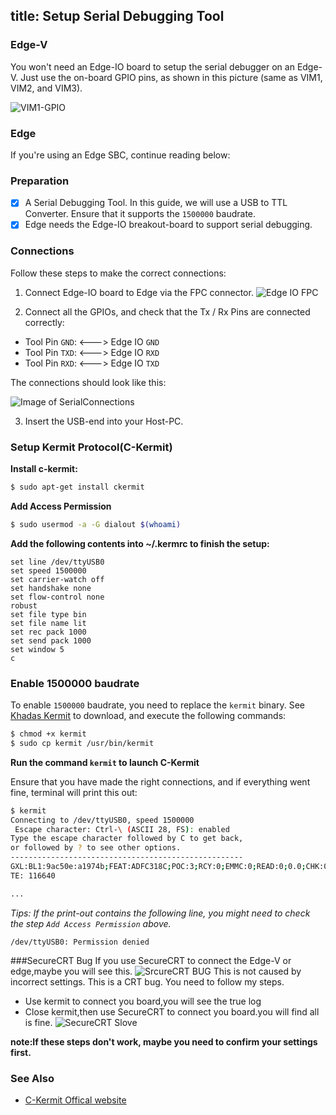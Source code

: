 title: Setup Serial Debugging Tool
---

### Edge-V
You won't need an Edge-IO board to setup the serial debugger on an Edge-V. Just use the on-board GPIO pins, as shown in this picture (same as VIM1, VIM2, and VIM3).

![VIM1-GPIO](/images/vim1/SerialConnections_3Pin.jpg)

### Edge
If you're using an Edge SBC, continue reading below:

### Preparation
- [x] A Serial Debugging Tool. In this guide, we will use a USB to TTL Converter. Ensure that it supports the `1500000` baudrate.
- [x] Edge needs the Edge-IO breakout-board to support serial debugging.

### Connections
Follow these steps to make the correct connections:

1) Connect Edge-IO board to Edge via the FPC connector.
![Edge IO FPC](/images/edge/edge_io.gif)

2) Connect all the GPIOs, and check that the Tx / Rx Pins are connected correctly:

  * Tool Pin `GND`: <---> Edge IO `GND`
  * Tool Pin `TXD`: <---> Edge IO `RXD`
  * Tool Pin `RXD`: <---> Edge IO `TXD`

The connections should look like this:

![Image of SerialConnections](/images/edge/SerialConnections_3Pin.png)

3) Insert the USB-end into your Host-PC.

### Setup Kermit Protocol(C-Kermit)
**Install c-kermit:**
```sh
$ sudo apt-get install ckermit
```

**Add Access Permission**
```sh
$ sudo usermod -a -G dialout $(whoami)
```

**Add the following contents into ~/.kermrc to finish the setup:**
```
set line /dev/ttyUSB0
set speed 1500000
set carrier-watch off
set handshake none
set flow-control none
robust
set file type bin
set file name lit
set rec pack 1000
set send pack 1000
set window 5
c
```
### Enable 1500000 baudrate
To enable `1500000` baudrate, you need to replace the `kermit` binary. See [Khadas Kermit](https://dl.khadas.com/Tools/kermit) to download, and execute the following commands:
```sh
$ chmod +x kermit
$ sudo cp kermit /usr/bin/kermit
```

**Run the command `kermit` to launch C-Kermit**

Ensure that you have made the right connections, and if everything went fine, terminal will print this out:
```sh
$ kermit
Connecting to /dev/ttyUSB0, speed 1500000
 Escape character: Ctrl-\ (ASCII 28, FS): enabled
Type the escape character followed by C to get back,
or followed by ? to see other options.
----------------------------------------------------
GXL:BL1:9ac50e:a1974b;FEAT:ADFC318C;POC:3;RCY:0;EMMC:0;READ:0;0.0;CHK:0;
TE: 116640

...

```
*Tips: If the print-out contains the following line, you might need to check the step `Add Access Permission` above.*
```
/dev/ttyUSB0: Permission denied
```
###SecureCRT Bug
If you use SecureCRT to connect the Edge-V or edge,maybe you will see this.
![SrcureCRT BUG](/images/edge/SourceCRT_BUG.png)
This is not caused by incorrect settings. This is a CRT bug. You need to follow my steps.
* Use kermit to connect you board,you will see the true log
* Close kermit,then use SecureCRT to connect you board.you will find all is fine.
![SecureCRT Slove](/images/edge/SourceCRT_BUG_slove.png)

**note:If these steps don't work, maybe you need to confirm your settings first.**

### See Also
* [C-Kermit Offical website](http://www.columbia.edu/kermit/index.html)
